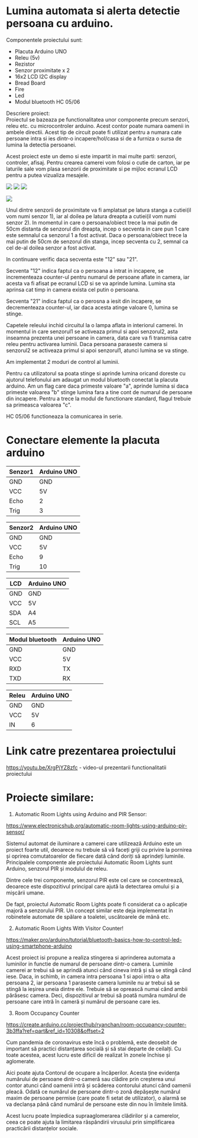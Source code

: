 # Lumina automata si alerta detectie persoana cu arduino.

Componentele proiectului sunt:
- Placuta Arduino UNO
- Releu (5v)
- Rezistor
- Senzor proximitate x 2
- 16x2 LCD I2C display
- Bread Board
- Fire
- Led
- Modul bluetooth HC 05/06

Descriere proiect:  
Proiectul se bazeaza pe functionalitatea unor componente precum senzori, releu etc. cu microcontroler arduino. Acest contor poate numara oamenii in ambele directii. Acest tip de circuit poate fi utilizat pentru a numara cate persoane intra si ies dintr-o incapere/hol/casa si de a furniza o sursa de lumina la detectia persoanei.

Acest proiect este un demo si este impartit in mai multe parti: senzori, controler, afisaj. 
Pentru crearea camerei vom folosi o cutie de carton, iar pe laturile sale vom plasa senzorii de proximitate si pe mijloc ecranul LCD pentru a putea vizualiza mesajele.

![](IMG/1.jpeg)
![](IMG/2.jpeg)
![](IMG/3.jpeg)

![](https://github.com/sroxanaandreea/Person-Counter/blob/main/Schema%20electrica/schema_electrica_1.png)

Unul dintre senzorii de proximitate va fi amplatsat pe latura stanga a cutiei(il vom numi senzor 1), iar al doilea pe latura dreapta a cutiei(il vom numi senzor 2). In momentul in care o persoana/obiect trece la mai putin de 50cm distanta de senzorul din dreapta, incep o secventa in care pun 1 care este semnalul ca senzorul 1 a fost activat. Daca o persoana/obiect trece la mai putin de 50cm de senzorul din stanga, incep secventa cu 2, semnal ca cel de-al doilea senzor a fost activat. 

In continuare verific daca secventa este "12" sau "21". 

Secventa "12" indica faptul ca o persoana a intrat in incapere, se incrementeaza counter-ul pentru numarul de persoane aflate in camera, iar acesta va fi afisat pe ecranul LCD si se va aprinde lumina. Lumina sta aprinsa cat timp in camera exista cel putin o persoana. 

Secventa "21" indica faptul ca o perosna a iesit din incapere, se decrementeaza counter-ul, iar daca acesta atinge valoare 0, lumina se stinge.

Capetele releului inchid circuitul la o lampa aflata in interiorul camerei. In momentul in care senzorul1 se activeaza primul si apoi senzorul2, asta inseamna prezenta unei persoane in camera, data care va fi transmisa catre releu pentru activarea luminii. Daca persoana paraseste camera si senzorul2 se activeaza primul si apoi senzorul1, atunci lumina se va stinge. 

Am implementat 2 moduri de control al luminii. 

Pentru ca utilizatorul sa poata stinge si aprinde lumina oricand doreste cu ajutorul telefonului am adaugat un modul bluetooth conectat la placuta arduino. Am un flag care daca primeste valoare "a", aprinde lumina si daca primeste valoarea "b" stinge lumina fara a tine cont de numarul de persoane din incapere. Pentru a trece la modul de functionare standard, flagul trebuie sa primeasca valoarea "c". 


HC 05/06 functioneaza la comunicarea in serie.

# Conectare elemente la placuta arduino

| Senzor1 | Arduino UNO |
| ------ | ------ |
| GND | GND |
| VCC | 5V |
| Echo | 2 |
| Trig | 3 |

| Senzor2 | Arduino UNO |
| ------ | ------ |
| GND | GND |
| VCC | 5V |
| Echo | 9 |
| Trig | 10 |

| LCD | Arduino UNO |
| ------ | ------ |
| GND | GND |
| VCC | 5V |
| SDA | A4 |
| SCL | A5 |

| Modul bluetooth | Arduino UNO |
| ------ | ------ |
| GND | GND |
| VCC | 5V |
| RXD | TX |
| TXD | RX |

| Releu | Arduino UNO |
| ------ | ------ |
| GND | GND |
| VCC | 5V |
| IN | 6 |

# Link catre prezentarea proiectului
https://youtu.be/XrgPjYZ8zfc - video-ul prezentarii functionalitatii proiectului

# Proiecte similare:
1. Automatic Room Lights using Arduino and PIR Sensor:

https://www.electronicshub.org/automatic-room-lights-using-arduino-pir-sensor/

Sistemul automat de iluminare a camerei care utilizează Arduino este un proiect foarte util, deoarece nu trebuie să vă faceți griji cu privire la pornirea și oprirea comutatoarelor de fiecare dată când doriți să aprindeți luminile. Principalele componente ale proiectului Automatic Room Lights sunt Arduino, senzorul PIR și modulul de releu.

Dintre cele trei componente, senzorul PIR este cel care se concentrează, deoarece este dispozitivul principal care ajută la detectarea omului și a mișcării umane.

De fapt, proiectul Automatic Room Lights poate fi considerat ca o aplicație majoră a senzorului PIR. Un concept similar este deja implementat în robinetele automate de spălare a toaletei, uscătoarele de mână etc.

2. Automatic Room Lights With Visitor Counter!

https://maker.pro/arduino/tutorial/bluetooth-basics-how-to-control-led-using-smartphone-arduino

Acest proiect isi propune a realiza stingerea si aprinderea automata a luminilor in functie de numarul de persoane dintr-o camera. Luminile camerei ar trebui să se aprindă atunci când cineva intră și să se stingă când iese. Daca, in schimb, in camera intra persoana 1 si apoi intra o alta persoana 2, iar persoana 1 paraseste camera luminile nu ar trebui să se stingă la ieșirea uneia dintre ele. Trebuie să se oprească numai când ambii părăsesc camera. Deci, dispozitivul ar trebui să poată număra numărul de persoane care intră în cameră și numărul de persoane care ies.

3. Room Occupancy Counter

https://create.arduino.cc/projecthub/ryanchan/room-occupancy-counter-3b3ffa?ref=part&ref_id=10308&offset=2

Cum pandemia de coronavirus este încă o problemă, este deosebit de important să practici distanțarea socială și să stai departe de ceilalți. Cu toate acestea, acest lucru este dificil de realizat în zonele închise și aglomerate.

Aici poate ajuta Contorul de ocupare a încăperilor. Acesta ține evidența numărului de persoane dintr-o cameră sau clădire prin creșterea unui contor atunci când oamenii intră și scăderea contorului atunci când oamenii pleacă. Odată ce numărul de persoane dintr-o zonă depășește numărul maxim de persoane permise (care poate fi setat de utilizator), o alarmă se va declanșa până când numărul de persoane este din nou în limitele limită.

Acest lucru poate împiedica supraaglomerarea clădirilor și a camerelor, ceea ce poate ajuta la limitarea răspândirii virusului prin simplificarea practicării distanțelor sociale.
